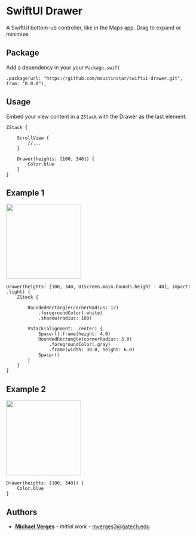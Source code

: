 # SwiftUI Drawer

A SwiftUI bottom-up controller, like in the Maps app. Drag to expand or minimize.

## Package

Add a dependency in your your `Package.swift`

`.package(url: "https://github.com/maustinstar/swiftui-drawer.git", from: "0.0.0"),`

## Usage

Embed your view content in a `ZStack` with the Drawer as the last element.

```
ZStack {

    ScrollView {
        //...
    }
    
    Drawer(heights: [100, 340]) {
        Color.blue
    }
}
```

## Example 1


<img src=Previews/white-drawer.mov width=200 />

```
Drawer(heights: [100, 340, UIScreen.main.bounds.height - 40], impact: .light) {
    ZStack {
        
        RoundedRectangle(cornerRadius: 12)
            .foregroundColor(.white)
            .shadow(radius: 100)
        
        VStack(alignment: .center) {
            Spacer().frame(height: 4.0)
            RoundedRectangle(cornerRadius: 3.0)
                .foregroundColor(.gray)
                .frame(width: 30.0, height: 6.0)
            Spacer()
        }
    }
}
```

## Example 2

<img src=Previews/blue-drawer.mov width=200 />

```
Drawer(heights: [100, 340]) {
    Color.blue
}
```

## Authors

* [**Michael Verges**](https://github.com/maustinstar) - *Initial work* - mverges3@gatech.edu
